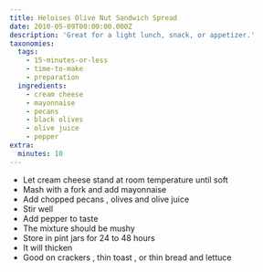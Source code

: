 ```yaml
---
title: Heloises Olive Nut Sandwich Spread
date: 2010-05-09T00:00:00.000Z
description: 'Great for a light lunch, snack, or appetizer.'
taxonomies:
  tags:
    - 15-minutes-or-less
    - time-to-make
    - preparation
  ingredients:
    - cream cheese
    - mayonnaise
    - pecans
    - black olives
    - olive juice
    - pepper
extra:
  minutes: 10
---
```

 - Let cream cheese stand at room temperature until soft
 - Mash with a fork and add mayonnaise
 - Add chopped pecans , olives and olive juice
 - Stir well
 - Add pepper to taste
 - The mixture should be mushy
 - Store in pint jars for 24 to 48 hours
 - It will thicken
 - Good on crackers , thin toast , or thin bread and lettuce
